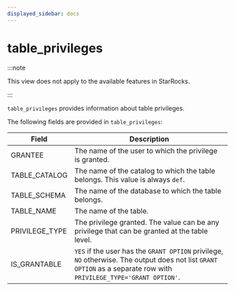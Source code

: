 ```yaml
---
displayed_sidebar: docs
---
```


# table_privileges

:::note

This view does not apply to the available features in StarRocks.

:::

`table_privileges` provides information about table privileges.

The following fields are provided in `table_privileges`:

| **Field**      | **Description**                                              |
| -------------- | ------------------------------------------------------------ |
| GRANTEE        | The name of the user to which the privilege is granted.      |
| TABLE_CATALOG  | The name of the catalog to which the table belongs. This value is always `def`. |
| TABLE_SCHEMA   | The name of the database to which the table belongs.         |
| TABLE_NAME     | The name of the table.                                       |
| PRIVILEGE_TYPE | The privilege granted. The value can be any privilege that can be granted at the table level. |
| IS_GRANTABLE   | `YES` if the user has the `GRANT OPTION` privilege, `NO` otherwise. The output does not list `GRANT OPTION` as a separate row with `PRIVILEGE_TYPE='GRANT OPTION'`. |
